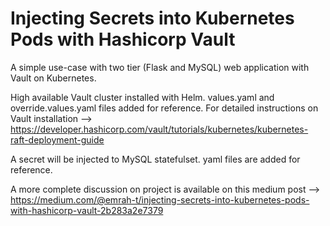 # Injecting Secrets into Kubernetes Pods with Hashicorp Vault

A simple use-case with two tier (Flask and MySQL) web application with Vault on Kubernetes.

High available Vault cluster installed with Helm. values.yaml and override.values.yaml files added for reference. 
For detailed instructions on Vault installation --> https://developer.hashicorp.com/vault/tutorials/kubernetes/kubernetes-raft-deployment-guide

A secret will be injected to MySQL statefulset. yaml files are added for reference.

A more complete discussion on project is available on this medium post --> https://medium.com/@emrah-t/injecting-secrets-into-kubernetes-pods-with-hashicorp-vault-2b283a2e7379
